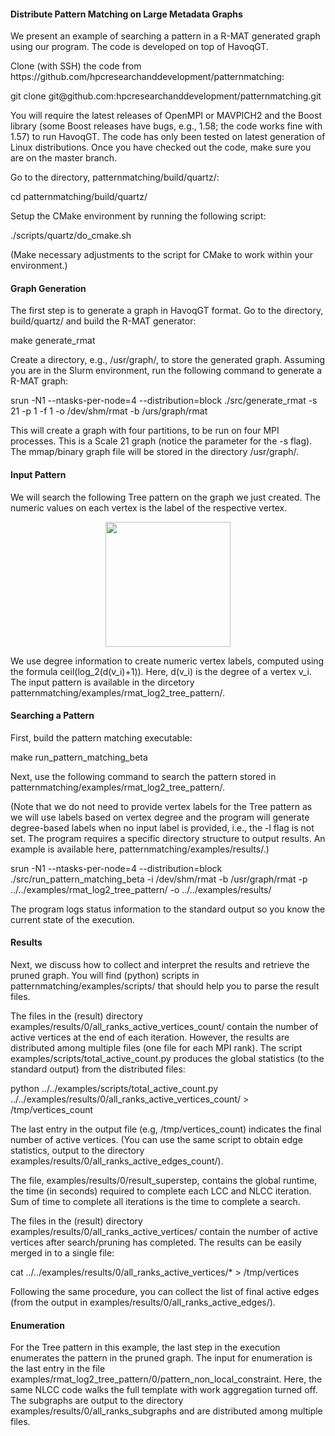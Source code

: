 <h4>Distribute Pattern Matching on Large Metadata Graphs</h4>
<p>We present an example of searching a pattern in a R-MAT generated graph using our program. The code is developed on top of HavoqGT.</p>
<p>Clone (with SSH) the code from https://github.com/hpcresearchanddevelopment/patternmatching:</p>
<p>git clone git@github.com:hpcresearchanddevelopment/patternmatching.git</p>
<p>You will require the latest releases of OpenMPI or MAVPICH2 and the Boost library (some Boost releases have bugs, e.g., 1.58; the code works fine with 1.57) to run HavoqGT. The code has only been tested on latest generation of Linux distributions. Once you have checked out the code, make sure you are on the master branch.</p>
<p>Go to the directory, patternmatching/build/quartz/:</p> 
<p>cd  patternmatching/build/quartz/</p>
<p>Setup the CMake environment by running the following script:</p> 
<p>./scripts/quartz/do_cmake.sh</p>
<p>(Make necessary adjustments to the script for CMake to work within your environment.)</p>

<h4>Graph Generation</h4>
<p>The first step is to generate a graph in HavoqGT format. Go to the directory, build/quartz/ and build the R-MAT generator:</p>
<p>make generate_rmat</p>
<p>Create a directory, e.g., /usr/graph/, to store the generated graph. Assuming you are in the Slurm environment, run the following command to generate a R-MAT graph:
<p>srun -N1 --ntasks-per-node=4 --distribution=block ./src/generate_rmat -s 21 -p 1 -f 1 -o /dev/shm/rmat -b /urs/graph/rmat</p>
<p>This will create a graph with four partitions, to be run on four MPI processes. This is a Scale 21 graph (notice the parameter for the -s flag). The mmap/binary graph file will be stored in the directory /usr/graph/.</p>

<h4>Input Pattern</h4>
<p>We will search the following Tree pattern on the graph we just created. The numeric values on each vertex is the label of the respective vertex.</p>
<div align="center"><img src="https://github.com/hpcresearchanddevelopment/patternmatching/blob/master/examples/doc/tree_0011.png" width="200" height="200"></div>
<p>We use degree information to create numeric vertex labels, computed using the formula ceil(log_2(d(v_i)+1)). Here, d(v_i) is the degree of a vertex v_i. The input pattern is available in the dircetory patternmatching/examples/rmat_log2_tree_pattern/.</p>

<h4>Searching a Pattern</h4>
<p>First, build the pattern matching executable:</p>
<p>make run_pattern_matching_beta</p> 
<p>Next, use the following command to search the pattern stored in patternmatching/examples/rmat_log2_tree_pattern/.</p> 
<p>(Note that we do not need to provide vertex labels for the Tree pattern as we will use labels based on vertex degree and the program will generate degree-based labels when no input label is provided, i.e., the -l flag is not set. The program requires a specific directory structure to output results. An example is available here, patternmatching/examples/results/.)</p> 
<p>srun -N1 --ntasks-per-node=4 --distribution=block ./src/run_pattern_matching_beta -i /dev/shm/rmat -b /usr/graph/rmat -p ../../examples/rmat_log2_tree_pattern/ -o ../../examples/results/</p>
<p>The program logs status information to the standard output so you know the current state of the execution.</p>

<h4>Results</h4>
<p>Next, we discuss how to collect and interpret the results and retrieve the pruned graph. You will find (python) scripts in patternmatching/examples/scripts/ that should help you to parse the result files.</p>
<p>The files in the (result) directory examples/results/0/all_ranks_active_vertices_count/ contain the number of active vertices at the end of each iteration. However, the results are distributed among multiple files (one file for each MPI rank). The script examples/scripts/total_active_count.py produces the global statistics (to the standard output) from the distributed files:</p>
<p>python ../../examples/scripts/total_active_count.py ../../examples/results/0/all_ranks_active_vertices_count/ > /tmp/vertices_count</p>
<p>The last entry in the output file (e.g, /tmp/vertices_count) indicates the final number of active vertices. (You can use the same script to obtain edge statistics, output to the directory examples/results/0/all_ranks_active_edges_count/).</p>
<p>The file, examples/results/0/result_superstep, contains the global runtime, the time (in seconds) required to complete each LCC and NLCC iteration. Sum of time to complete all iterations is the time to complete a search.</p>
<p>The files in the (result) directory examples/results/0/all_ranks_active_vertices/ contain the number of active vertices after search/pruning has completed. The results can be easily merged in to a single file:</p> 
<p>cat ../../examples/results/0/all_ranks_active_vertices/* > /tmp/vertices</p> 
<p>Following the same procedure, you can collect the list of final active edges (from the output in examples/results/0/all_ranks_active_edges/).</p>

<h4>Enumeration</h4>
<p>For the Tree pattern in this example, the last step in the execution enumerates the pattern in the pruned graph. The input for enumeration is the last entry in the file examples/rmat_log2_tree_pattern/0/pattern_non_local_constraint. Here, the same NLCC code walks the full template with work aggregation turned off. The subgraphs are output to the directory examples/results/0/all_ranks_subgraphs and are distributed among multiple files. </p>

